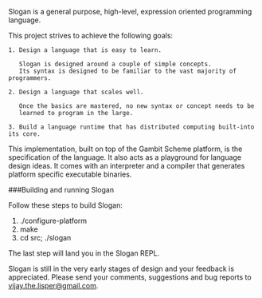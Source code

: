 Slogan is a general purpose, high-level, expression oriented programming language.

This project strives to achieve the following goals:

    1. Design a language that is easy to learn. 

       Slogan is designed around a couple of simple concepts.
       Its syntax is designed to be familiar to the vast majority of programmers.

    2. Design a language that scales well. 

       Once the basics are mastered, no new syntax or concept needs to be 
       learned to program in the large.

    3. Build a language runtime that has distributed computing built-into its core.

This implementation, built on top of the Gambit Scheme platform, is the specification of the language.
It also acts as a playground for language design ideas. It comes with an interpreter and a compiler that 
generates platform specific executable binaries.

###Building and running Slogan

Follow these steps to build Slogan:

  1. ./configure-platform
  2. make
  3. cd src; ./slogan

The last step will land you in the Slogan REPL.

Slogan is still in the very early stages of design and your feedback is appreciated.
Please send your comments, suggestions and bug reports to vijay.the.lisper@gmail.com.